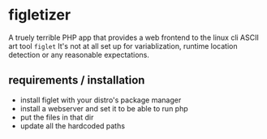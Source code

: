 # figletizer
A truely terrible PHP app that provides a web frontend to the linux cli ASCII art tool `figlet`
It's not at all set up for variablization, runtime location detection or any reasonable expectations.

## requirements / installation
* install figlet with your distro's package manager
* install a webserver and set it to be able to run php
* put the files in that dir
* update all the hardcoded paths 

